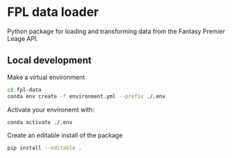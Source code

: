 # FPL data loader
Python package for loading and transforming data from the Fantasy Premier Leage API.

## Local development
Make a virtual environment
```bash
cd fpl-data
conda env create -f environment.yml --prefix ./.env
```

Activate your environemt with:
```bash
conda activate ./.env
```

Create an editable install of the package
```bash
pip install --editable .
```